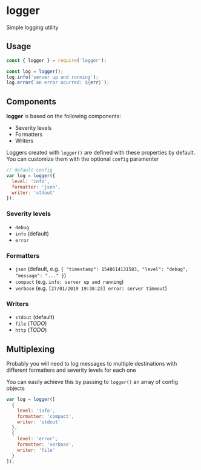 logger
======

Simple logging utility

Usage
-----

```js
const { logger } = require('logger');

const log = logger();
log.info('server up and running');
log.error(`an error ocurred: ${err}`);
```

Components
----------

**logger** is based on the following components:

  * Severity levels
  * Formatters
  * Writers

Loggers created with `logger()` are defined with these properties by default.
You can customize them with the optional `config` paramenter

```js
// default config
var log = logger({
  level: 'info',
  formatter: 'json',
  writer: 'stdout'
});
```

### Severity levels

  * `debug`
  * `info` (default)
  * `error`

### Formatters

  * `json` (default, e.g. `{ "timestamp": 1548614131583, "level": "debug", "message": "..." }`)
  * `compact` (e.g. `info: server up and running`)
  * `verbose` (e.g. `[27/01/2019 19:38:23] error: server timeout`)

### Writers

  * `stdout` (default)
  * `file` (_TODO_)
  * `http` (_TODO_)

Multiplexing
------------

Probably you will need to log messages to multiple destinations with different
formatters and severity levels for each one

You can easily achieve this by passing to `logger()` an array of config objects

```js
var log = logger([
  {
    level: 'info',
    formatter: 'compact',
    writer: 'stdout'
  },
  {
    level: 'error',
    formatter: 'verbose',
    writer: 'file'
  }
]);
```
